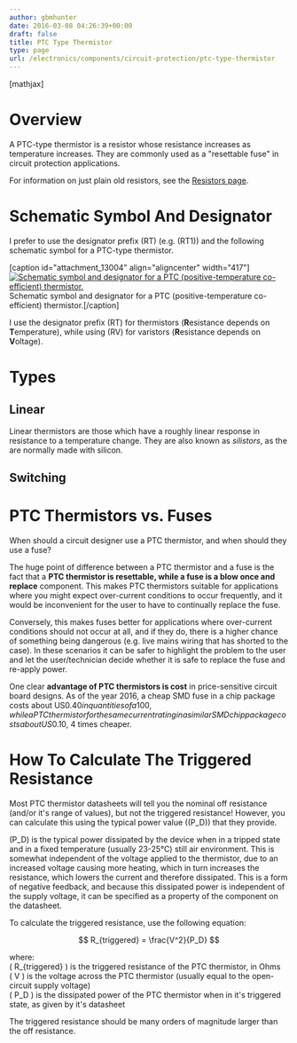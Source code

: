 ```yaml
---
author: gbmhunter
date: 2016-03-08 04:26:39+00:00
draft: false
title: PTC Type Thermistor
type: page
url: /electronics/components/circuit-protection/ptc-type-thermistor
---
```


[mathjax]

# Overview

A PTC-type thermistor is a resistor whose resistance increases as temperature increases. They are commonly used as a "resettable fuse" in circuit protection applications.

For information on just plain old resistors, see the [Resistors page](http://blog.mbedded.ninja/electronics/components/resistors).

# Schematic Symbol And Designator

I prefer to use the designator prefix \(RT\) (e.g. \(RT1\)) and the following schematic symbol for a PTC-type thermistor. 

[caption id="attachment_13004" align="aligncenter" width="417"][![Schematic symbol and designator for a PTC (positive-temperature co-efficient) thermistor.](/images/2016/03/positive-temperature-coefficient-ptc-component-schematic-symbol-and-designator.png)
](/images/2016/03/positive-temperature-coefficient-ptc-component-schematic-symbol-and-designator.png) Schematic symbol and designator for a PTC (positive-temperature co-efficient) thermistor.[/caption]

I use the designator prefix \(RT\) for thermistors (**R**esistance depends on **T**emperature), while using \(RV\) for varistors (**R**esistance depends on **V**oltage).

# Types

## Linear

Linear thermistors are those which have a roughly linear response in resistance to a temperature change. They are also known as _silistors_, as the are normally made with silicon.

## Switching

# PTC Thermistors vs. Fuses

When should a circuit designer use a PTC thermistor, and when should they use a fuse?

The huge point of difference between a PTC thermistor and a fuse is the fact that a **PTC thermistor is resettable, while a fuse is a blow once and replace** component. This makes PTC thermistors suitable for applications where you might expect over-current conditions to occur frequently, and it would be inconvenient for the user to have to continually replace the fuse.

Conversely, this makes fuses better for applications where over-current conditions should not occur at all, and if they do, there is a higher chance of something being dangerous (e.g. live mains wiring that has shorted to the case). In these scenarios it can be safer to highlight the problem to the user and let the user/technician decide whether it is safe to replace the fuse and re-apply power.

One clear **advantage of PTC thermistors is cost** in price-sensitive circuit board designs. As of the year 2016, a cheap SMD fuse in a chip package costs about US$0.40 in quantities of a 100, while a PTC thermistor for the same current rating in a similar SMD chip package costs about US$0.10, 4 times cheaper.

# How To Calculate The Triggered Resistance

Most PTC thermistor datasheets will tell you the nominal off resistance (and/or it's range of values), but not the triggered resistance! However, you can calculate this using the typical power value (\(P_D\)) that they provide.

\(P_D\) is the typical power dissipated by the device when in a tripped state and in a fixed temperature (usually 23-25°C) still air environment. This is somewhat independent of the voltage applied to the thermistor, due to an increased voltage causing more heating, which in turn increases the resistance, which lowers the current and therefore dissipated. This is a form of negative feedback, and because this dissipated power is independent of the supply voltage, it can be specified as a property of the component on the datasheet.

To calculate the triggered resistance, use the following equation:

$$ R_{triggered} = \frac{V^2}{P_D} $$

where:  
\( R_{triggered} \) is the triggered resistance of the PTC thermistor, in Ohms  
\( V \) is the voltage across the PTC thermistor (usually equal to the open-circuit supply voltage)  
\( P_D \) is the dissipated power of the PTC thermistor when in it's triggered state, as given by it's datasheet

The triggered resistance should be many orders of magnitude larger than the off resistance.
